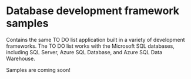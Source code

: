 # Database development framework samples

Contains the same TO DO list application built in a variety of development frameworks. The TO DO list works with the Microsoft SQL databases, including SQL Server, Azure SQL Database, and Azure SQL Data Warehouse.

Samples are coming soon!


